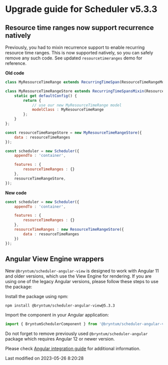 # Upgrade guide for Scheduler v5.3.3

## Resource time ranges now support recurrence natively

Previously, you had to mixin recurrence support to enable recurring resource time ranges. This is now supported
natively, so you can safely remove any such code. See updated `resourcetimeranges` demo for reference.

**Old code**

```javascript
class MyResourceTimeRange extends RecurringTimeSpan(ResourceTimeRangeModel) {};

class MyResourceTimeRangeStore extends RecurringTimeSpansMixin(ResourceTimeRangeStore) {
    static get defaultConfig() {
        return {
            // use our new MyResourceTimeRange model
            modelClass : MyResourceTimeRange
        };
    }
};

const resourceTimeRangeStore = new MyResourceTimeRangeStore({
    data : resourceTimeRanges
});

const scheduler = new Scheduler({
    appendTo : 'container',

    features : {
        resourceTimeRanges : {}
    },
    resourceTimeRangeStore,
});
```

**New code**

```javascript
const scheduler = new Scheduler({
    appendTo : 'container',

    features : {
        resourceTimeRanges : {}
    },
    resourceTimeRanges : new ResourceTimeRangeStore({
        data : resourceTimeRanges
    })
});
```
## Angular View Engine wrappers

New `@bryntum/scheduler-angular-view` is designed to work with Angular 11 and older versions, which use the View Engine
for rendering. If you are using one of the legacy Angular versions, please follow these steps to use the package:

Install the package using npm:

```shell
npm install @bryntum/scheduler-angular-view@5.3.3
```

Import the component in your Angular application:

```typescript
import { BryntumSchedulerComponent } from '@bryntum/scheduler-angular-view';
```

Do not forget to remove previously used `@bryntum/scheduler-angular` package which requires Angular 12 or newer version.

Please check [Angular integration guide](#Scheduler/guides/integration/angular/guide.md#ivy-and-view-engine-wrappers) for
additional information.


<p class="last-modified">Last modified on 2023-05-26 8:20:28</p>